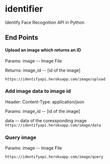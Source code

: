 # identifier
Identify Face Recognition API in Python

## End Points
#### Upload an image which returns an ID

Params: image -- Image File

Returns: image_id -- [id of the image]

`https://identifyapi.herokuapp.com/image/upload`

### Add image data to image id

Header: Content-Type: application/json

Params: image_id -- [id of the image]

data -- data of the coressponding image
`https://identifyapi.herokuapp.com/image/data`

### Query image

Params: image -- Image File

`https://identifyapi.herokuapp.com/image/query`
